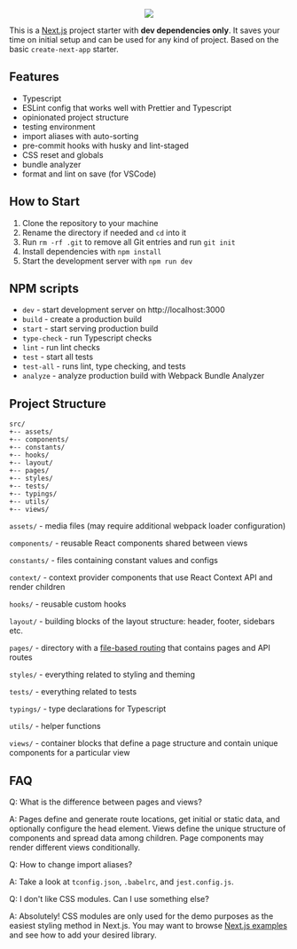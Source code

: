 
<p align="center">
    <img src="https://res.cloudinary.com/nikita-rudenko/image/upload/v1601274650/nextjs.jpg" />
<p>

This is a [Next.js](https://nextjs.org/) project starter with **dev dependencies only**. It saves your time on initial setup and can be used for any kind of project. Based on the basic `create-next-app` starter.

## Features

- Typescript
- ESLint config that works well with Prettier and Typescript
- opinionated project structure
- testing environment
- import aliases with auto-sorting
- pre-commit hooks with husky and lint-staged
- CSS reset and globals
- bundle analyzer
- format and lint on save (for VSCode)

## How to Start

1. Clone the repository to your machine
2. Rename the directory if needed and `cd` into it
3. Run `rm -rf .git` to remove all Git entries and run `git init`
4. Install dependencies with `npm install`
5. Start the development server with `npm run dev`

## NPM scripts

- `dev` - start development server on http://localhost:3000
- `build` - create a production build
- `start` - start serving production build
- `type-check` - run Typescript checks
- `lint` - run lint checks
- `test` - start all tests
- `test-all` - runs lint, type checking, and tests
- `analyze` - analyze production build with Webpack Bundle Analyzer

## Project Structure

```
src/
+-- assets/
+-- components/
+-- constants/
+-- hooks/
+-- layout/
+-- pages/
+-- styles/
+-- tests/
+-- typings/
+-- utils/
+-- views/
```

`assets/` - media files (may require additional webpack loader configuration)

`components/` - reusable React components shared between views

`constants/` - files containing constant values and configs

`context/` - context provider components that use React Context API and render children

`hooks/` - reusable custom hooks

`layout/` - building blocks of the layout structure: header, footer, sidebars etc.

`pages/` - directory with a <a href="https://nextjs.org/docs/basic-features/pages" >file-based routing</a> that contains pages and API routes

`styles/` - everything related to styling and theming

`tests/` - everything related to tests

`typings/` - type declarations for Typescript

`utils/` - helper functions

`views/` - container blocks that define a page structure and contain unique components for a particular view

## FAQ

Q: What is the difference between pages and views?

A: Pages define and generate route locations, get initial or static data, and optionally configure the head element. Views define the unique structure of components and spread data among children. Page components may render different views conditionally.


Q: How to change import aliases?

A: Take a look at `tconfig.json`, `.babelrc`, and `jest.config.js`.

Q: I don't like CSS modules. Can I use something else?

A: Absolutely! CSS modules are only used for the demo purposes as the easiest styling method in Next.js. You may want to browse <a href="https://github.com/vercel/next.js/tree/canary/examples">Next.js examples</a> and see how to add your desired library.
